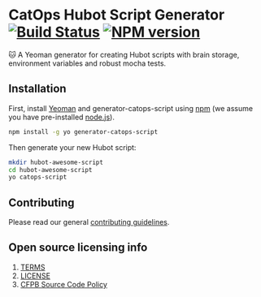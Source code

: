 # CatOps Hubot Script Generator [![Build Status][travis-image]][travis-url] [![NPM version][npm-image]][npm-url]

:cat: A Yeoman generator for creating Hubot scripts with brain storage, environment variables and robust mocha tests.

## Installation

First, install [Yeoman](http://yeoman.io) and generator-catops-script using [npm](https://www.npmjs.com/) (we assume you have pre-installed [node.js](https://nodejs.org/)).

```bash
npm install -g yo generator-catops-script
```

Then generate your new Hubot script:

```bash
mkdir hubot-awesome-script
cd hubot-awesome-script
yo catops-script
```

## Contributing

Please read our general [contributing guidelines](CONTRIBUTING.md).

## Open source licensing info

1. [TERMS](TERMS.md)
2. [LICENSE](LICENSE)
3. [CFPB Source Code Policy](https://github.com/cfpb/source-code-policy/)

[npm-image]: https://img.shields.io/npm/v/generator-catops-script.svg?maxAge=2592000&style=flat-square
[npm-url]: https://www.npmjs.com/package/generator-catops-script
[travis-image]: https://img.shields.io/travis/catops/generator-catops-script.svg?maxAge=2592000&style=flat-square
[travis-url]: https://travis-ci.org/catops/generator-catops-script
